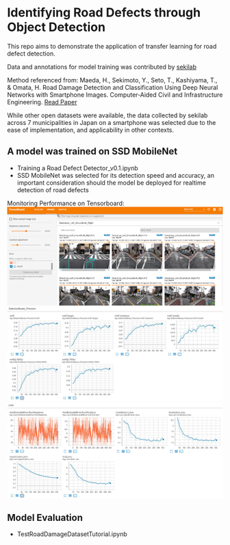 # Identifying Road Defects through Object Detection

This repo aims to demonstrate the application of transfer learning for road defect detection. 

Data and annotations for model training was contributed by [sekilab](https://github.com/sekilab/RoadDamageDetector/blob/master/RoadDamageDatasetTutorial.ipynb)

Method referenced from:
Maeda, H., Sekimoto, Y., Seto, T., Kashiyama, T., & Omata, H. Road Damage Detection and Classification Using Deep Neural Networks with Smartphone Images. Computer‐Aided Civil and Infrastructure Engineering. 
[Read Paper](https://arxiv.org/pdf/1801.09454.pdf)

While other open datasets were available, the data collected by sekilab across 7 municipalities in Japan on a smartphone was selected due to the ease of implementation, and applicability in other contexts. 

## A model was trained on SSD MobileNet
- Training a Road Defect Detector_v0.1.ipynb
- SSD MobileNet was selected for its detection speed and accuracy, an important consideration should the model be deployed for realtime detection of road defects

Monitoring Performance on Tensorboard: 
![alt text](https://github.com/rxl204/RoadDefectTrainedModels/blob/master/Tensorboard%20Evaluation/tensorboard_step18479.PNG "Images")
![alt text](https://github.com/rxl204/RoadDefectTrainedModels/blob/master/Tensorboard%20Evaluation/detection_box_precision.JPG "MaP")
![alt text](https://github.com/rxl204/RoadDefectTrainedModels/blob/master/Tensorboard%20Evaluation/classification_loss.JPG "Loss")

## Model Evaluation
- TestRoadDamageDatasetTutorial.ipynb

